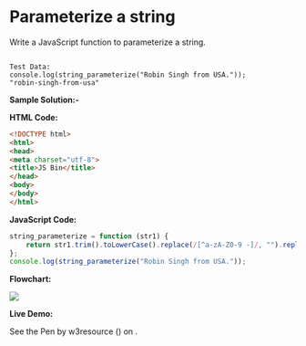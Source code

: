 # Parameterize a string

Write a JavaScript function to parameterize a string.

```

Test Data:
console.log(string_parameterize("Robin Singh from USA."));
"robin-singh-from-usa"
```

**Sample Solution:-**

**HTML Code:**

```html
<!DOCTYPE html>
<html>
<head>
<meta charset="utf-8">
<title>JS Bin</title>
</head>
<body>
</body>
</html>

```

**JavaScript Code:**

```js
string_parameterize = function (str1) {
    return str1.trim().toLowerCase().replace(/[^a-zA-Z0-9 -]/, "").replace(/\s/g, "-");
};
console.log(string_parameterize("Robin Singh from USA."));

```

**Flowchart:**

![](https://www.w3resource.com/w3r_images/javascript-string-exercise-7.png)  

**Live Demo:**

<section class="expand-codepen"><p data-height="380" data-theme-id="0" data-slug-hash="jGLepN" data-default-tab="js,result" data-user="w3resource" data-embed-version="2" data-pen-title="JavaScript - common-editor-exercises" data-editable="true" class="codepen">See the Pen by w3resource () on .</p><codepen></codepen></section>